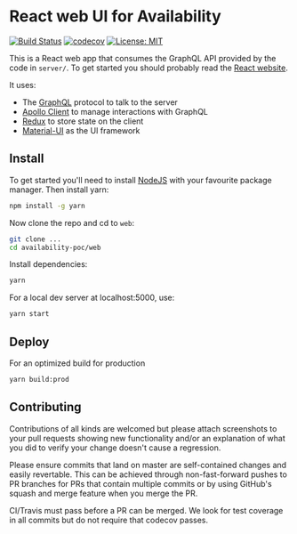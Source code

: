 # React web UI for Availability

[![Build Status](https://travis-ci.org/NSWSESMembers/availability-poc.svg?branch=master)](https://travis-ci.org/NSWSESMembers/availability-poc)
[![codecov](https://codecov.io/gh/NSWSESMembers/availability-poc/branch/master/graph/badge.svg)](https://codecov.io/gh/NSWSESMembers/availability-poc)
[![License: MIT](https://img.shields.io/badge/License-MIT-yellow.svg)](https://opensource.org/licenses/MIT)

This is a React web app that consumes the GraphQL API provided by the code in
`server/`. To get started you should probably read the [React website](https://reactjs.org).

It uses:

* The [GraphQL](http://graphql.org) protocol to talk to the server
* [Apollo Client](https://github.com/apollographql/apollo-client) to manage
  interactions with GraphQL
* [Redux](https://redux.js.org) to store state on the client
* [Material-UI](https://github.com/mui-org/material-ui) as the UI framework

## Install

To get started you'll need to install [NodeJS](https://nodejs.org/en/) with
your favourite package manager. Then install yarn:

```sh
npm install -g yarn
```

Now clone the repo and cd to `web`:

```sh
git clone ...
cd availability-poc/web
```

Install dependencies:

```sh
yarn
```

For a local dev server at localhost:5000, use:

```sh
yarn start
```

## Deploy

For an optimized build for production

```sh
yarn build:prod
```

## Contributing

Contributions of all kinds are welcomed but please attach screenshots to your
pull requests showing new functionality and/or an explanation of what you did
to verify your change doesn't cause a regression.

Please ensure commits that land on master are self-contained changes and easily revertable. This
can be achieved through non-fast-forward pushes to PR branches for PRs that contain multiple
commits or by using GitHub's squash and merge feature when you merge the PR.

CI/Travis must pass before a PR can be merged. We look for test coverage in all commits but do not
require that codecov passes.
